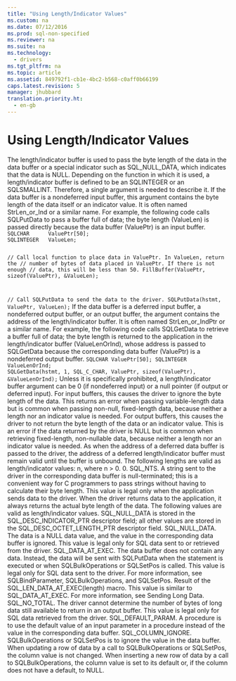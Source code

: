 ```yaml
---
title: "Using Length/Indicator Values"
ms.custom: na
ms.date: 07/12/2016
ms.prod: sql-non-specified
ms.reviewer: na
ms.suite: na
ms.technology: 
  - drivers
ms.tgt_pltfrm: na
ms.topic: article
ms.assetid: 849792f1-cb1e-4bc2-b568-c0aff0b66199
caps.latest.revision: 5
manager: jhubbard
translation.priority.ht: 
  - en-gb
---
```

# Using Length/Indicator Values
<?xml version="1.0" encoding="utf-8"?>
<developerConceptualDocument xmlns="http://ddue.schemas.microsoft.com/authoring/2003/5" xmlns:xlink="http://www.w3.org/1999/xlink" xmlns:xsi="http://www.w3.org/2001/XMLSchema-instance" xsi:schemaLocation="http://ddue.schemas.microsoft.com/authoring/2003/5 http://dduestorage.blob.core.windows.net/ddueschema/developer.xsd">
  <introduction>
    <para>The length/indicator buffer is used to pass the byte length of the data in the data buffer or a special indicator such as SQL_NULL_DATA, which indicates that the data is NULL. Depending on the function in which it is used, a length/indicator buffer is defined to be an SQLINTEGER or an SQLSMALLINT. Therefore, a single argument is needed to describe it. If the data buffer is a nondeferred input buffer, this argument contains the byte length of the data itself or an indicator value. It is often named <legacyItalic>StrLen_or_Ind</legacyItalic> or a similar name. For example, the following code calls <legacyBold>SQLPutData</legacyBold> to pass a buffer full of data; the byte length (<legacyItalic>ValueLen</legacyItalic>) is passed directly because the data buffer (<legacyItalic>ValuePtr</legacyItalic>) is an input buffer.</para>
    <code>SQLCHAR      ValuePtr[50];
SQLINTEGER   ValueLen;

// Call local function to place data in ValuePtr. In ValueLen, return the
// number of bytes of data placed in ValuePtr. If there is not enough
// data, this will be less than 50.
FillBuffer(ValuePtr, sizeof(ValuePtr), &amp;ValueLen);

// Call SQLPutData to send the data to the driver.
SQLPutData(hstmt, ValuePtr, ValueLen);</code>
    <para>If the data buffer is a deferred input buffer, a nondeferred output buffer, or an output buffer, the argument contains the address of the length/indicator buffer. It is often named <legacyItalic>StrLen_or_IndPtr</legacyItalic> or a similar name. For example, the following code calls <legacyBold>SQLGetData</legacyBold> to retrieve a buffer full of data; the byte length is returned to the application in the length/indicator buffer (<legacyItalic>ValueLenOrInd</legacyItalic>), whose address is passed to <legacyBold>SQLGetData</legacyBold> because the corresponding data buffer (<legacyItalic>ValuePtr</legacyItalic>) is a nondeferred output buffer.</para>
    <code>SQLCHAR      ValuePtr[50];
SQLINTEGER   ValueLenOrInd;
SQLGetData(hstmt, 1, SQL_C_CHAR, ValuePtr, sizeof(ValuePtr), &amp;ValueLenOrInd);</code>
    <para>Unless it is specifically prohibited, a length/indicator buffer argument can be 0 (if nondeferred input) or a null pointer (if output or deferred input). For input buffers, this causes the driver to ignore the byte length of the data. This returns an error when passing variable-length data but is common when passing non-null, fixed-length data, because neither a length nor an indicator value is needed. For output buffers, this causes the driver to not return the byte length of the data or an indicator value. This is an error if the data returned by the driver is NULL but is common when retrieving fixed-length, non-nullable data, because neither a length nor an indicator value is needed.</para>
    <para>As when the address of a deferred data buffer is passed to the driver, the address of a deferred length/indicator buffer must remain valid until the buffer is unbound.</para>
    <para>The following lengths are valid as length/indicator values:  </para>
    <list class="bullet">
      <listItem>
        <para>             <legacyItalic>n</legacyItalic>, where <legacyItalic>n</legacyItalic> &gt; 0.</para>
      </listItem>
      <listItem>
        <para>0.</para>
      </listItem>
      <listItem>
        <para>SQL_NTS. A string sent to the driver in the corresponding data buffer is null-terminated; this is a convenient way for C programmers to pass strings without having to calculate their byte length. This value is legal only when the application sends data to the driver. When the driver returns data to the application, it always returns the actual byte length of the data.</para>
      </listItem>
    </list>
    <para>The following values are valid as length/indicator values. SQL_NULL_DATA is stored in the SQL_DESC_INDICATOR_PTR descriptor field; all other values are stored in the SQL_DESC_OCTET_LENGTH_PTR descriptor field.  </para>
    <list class="bullet">
      <listItem>
        <para>SQL_NULL_DATA. The data is a NULL data value, and the value in the corresponding data buffer is ignored. This value is legal only for SQL data sent to or retrieved from the driver.</para>
      </listItem>
      <listItem>
        <para>SQL_DATA_AT_EXEC. The data buffer does not contain any data. Instead, the data will be sent with <legacyBold>SQLPutData</legacyBold> when the statement is executed or when <legacyBold>SQLBulkOperations</legacyBold> or <legacyBold>SQLSetPos</legacyBold> is called. This value is legal only for SQL data sent to the driver. For more information, see <legacyLink xlink:href="38349d4b-be03-46f9-9d6a-e50dd144e225">SQLBindParameter</legacyLink>, <legacyLink xlink:href="7029d0da-b0f2-44e6-9114-50bd96f47196">SQLBulkOperations</legacyLink>, and <legacyLink xlink:href="80190ee7-ae3b-45e5-92a9-693eb558f322">SQLSetPos</legacyLink>.</para>
      </listItem>
      <listItem>
        <para>Result of the SQL_LEN_DATA_AT_EXEC(<legacyItalic>length</legacyItalic>) macro. This value is similar to SQL_DATA_AT_EXEC. For more information, see <legacyLink xlink:href="ea989084-a8e6-4737-892e-9ec99dd49caf">Sending Long Data</legacyLink>.</para>
      </listItem>
      <listItem>
        <para>SQL_NO_TOTAL. The driver cannot determine the number of bytes of long data still available to return in an output buffer. This value is legal only for SQL data retrieved from the driver.</para>
      </listItem>
      <listItem>
        <para>SQL_DEFAULT_PARAM. A procedure is to use the default value of an input parameter in a procedure instead of the value in the corresponding data buffer.</para>
      </listItem>
      <listItem>
        <para>SQL_COLUMN_IGNORE. <legacyBold>SQLBulkOperations</legacyBold> or<legacyBold> SQLSetPos</legacyBold> is to ignore the value in the data buffer. When updating a row of data by a call to <legacyBold>SQLBulkOperations</legacyBold> or<legacyBold> SQLSetPos,</legacyBold> the column value is not changed. When inserting a new row of data by a call to <legacyBold>SQLBulkOperations</legacyBold>, the column value is set to its default or, if the column does not have a default, to NULL.</para>
      </listItem>
    </list>
  </introduction>
  <relatedTopics />
</developerConceptualDocument>